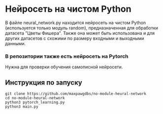 # Нейросеть на чистом Python
В файле neural_network.py находится нейросеть на чистом Python
(используется только модуль random), предназначенная для обработки датасета
"Цветы Фишера". Также она может быть использована и для других датасетов
с схожими по размеру входными и выходными данными.
### В репозитории также есть нейросеть на Pytorch
Нужна для проверки обучения самописной нейросети.
## Инструкция по запуску
```
git clone https://github.com/maxpawgdbs/no-module-heural-network
cd no-module-heural-network
python3 pytorch_learning.py
python3 main.py
```